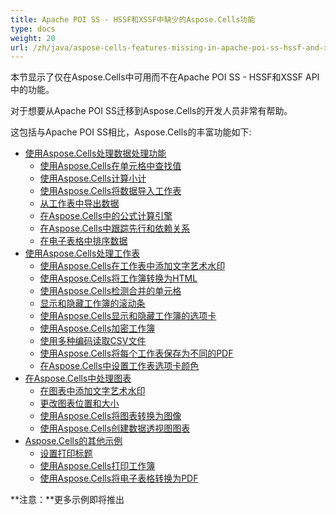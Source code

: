 ```yaml
---
title: Apache POI SS - HSSF和XSSF中缺少的Aspose.Cells功能
type: docs
weight: 20
url: /zh/java/aspose-cells-features-missing-in-apache-poi-ss-hssf-and-xssf/
---
```


本节显示了仅在Aspose.Cells中可用而不在Apache POI SS - HSSF和XSSF API中的功能。

对于想要从Apache POI SS迁移到Aspose.Cells的开发人员非常有帮助。

这包括与Apache POI SS相比，Aspose.Cells的丰富功能如下:

- [使用Aspose.Cells处理数据处理功能](/cells/zh/java/data-handling-features-using-aspose-cells/)
  - [使用Aspose.Cells在单元格中查找值](/cells/zh/java/find-value-in-cells-using-aspose-cells/)
  - [使用Aspose.Cells计算小计](/cells/zh/java/calculate-sub-totals-using-aspose-cells/)
  - [使用Aspose.Cells将数据导入工作表](/cells/zh/java/import-data-to-worksheets-using-aspose-cells/)
  - [从工作表中导出数据](/cells/zh/java/export-data-from-worksheets/)
  - [在Aspose.Cells中的公式计算引擎](/cells/zh/java/formula-calculation-engine-in-aspose-cells/)
  - [在Aspose.Cells中跟踪先行和依赖关系](/cells/zh/java/tracing-precedents-and-dependents-using-aspose-cells/)
  - [在电子表格中排序数据](/cells/zh/java/sort-data-in-spreadsheets/)
- [使用Aspose.Cells处理工作表](/cells/zh/java/working-with-worksheets-using-aspose-cells/)
  - [使用Aspose.Cells在工作表中添加文字艺术水印](/cells/zh/java/add-word-art-watermark-to-worksheet-using-aspose-cells/)
  - [使用Aspose.Cells将工作簿转换为HTML](/cells/zh/java/convert-workbook-to-html-using-aspose-cells/)
  - [使用Aspose.Cells检测合并的单元格](/cells/zh/java/detect-merged-cells-using-aspose-cells/)
  - [显示和隐藏工作簿的滚动条](/cells/zh/java/display-and-hide-scrollbars-of-workbooks/)
  - [使用Aspose.Cells显示和隐藏工作簿的选项卡](/cells/zh/java/display-and-hide-tabs-of-workbook-using-aspose-cells/)
  - [使用Aspose.Cells加密工作簿](/cells/zh/java/encrypt-workbook-using-aspose-cells/)
  - [使用多种编码读取CSV文件](/cells/zh/java/read-csv-file-with-multiple-encodings/)
  - [使用Aspose.Cells将每个工作表保存为不同的PDF](/cells/zh/java/save-each-worksheet-to-different-pdf-using-aspose-cells/)
  - [在Aspose.Cells中设置工作表选项卡颜色](/cells/zh/java/set-worksheet-tab-color-in-aspose-cells/)
- [在Aspose.Cells中处理图表](/cells/zh/java/working-with-charts-in-aspose-cells/)
  - [在图表中添加文字艺术水印](/cells/zh/java/add-word-art-watermark-to-chart/)
  - [更改图表位置和大小](/cells/zh/java/change-chart-position-and-size/)
  - [使用Aspose.Cells将图表转换为图像](/cells/zh/java/convert-chart-to-images-using-aspose-cells/)
  - [使用Aspose.Cells创建数据透视图图表](/cells/zh/java/create-pivot-charts-using-aspose-cells/)
- [Aspose.Cells的其他示例](/cells/zh/java/miscellaneous-examples-of-aspose-cells/)
  - [设置打印标题](/cells/zh/java/set-print-titles/)
  - [使用Aspose.Cells打印工作簿](/cells/zh/java/printing-workbooks-using-aspose-cells/)
  - [使用Aspose.Cells将电子表格转换为PDF](/cells/zh/java/convert-spreadsheet-to-pdf-using-aspose-cells/)

**注意：**更多示例即将推出
